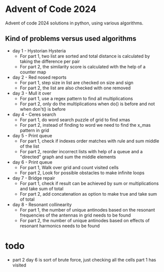 # Advent of Code 2024

Advent of code 2024 solutions in python, using various algorithms.

## Kind of problems versus used algorithms

- day 1 - Hystorian Hysteria
    - For part 1, two list are sorted and total distance is calculated by taking the difference per pair
    - For part 2, the similarity score is calculated with the help of a counter map
- day 2 - Red nosed reports
    - For part 1, step size in list are checked on size and sign
    - For part 2, the list are also checked with one removed
- day 3 - Mull it over
    - For part 1, use a regex pattern to find all multiplications
    - For part 2, only do the multiplications when do() is before and not when don't() is before
- day 4 - Ceres search
    - For part 1, do word search puzzle of grid to find xmas
    - For part 2, instead of finding to word we need to find the x_mas pattern in grid
- day 5 - Print queue
    - For part 1, check if indexes order matches with rule and sum middle of the list
    - For part 2, reorder incorrect lists with help of a queue and a "directed" graph and sum the middle elements
- day 6 - Print queue
    - For part 1, Walk over grid and count visited cells
    - For part 2, Look for possible obstacles to make infinite loops
- day 7 - Bridge repair
    - For part 1, check if result can be achieved by sum or multiplications and take sum of total
    - For part 2, add concatenation as option to make true and take sum of total
- day 8 - Resonant collinearity
    - For part 1, the number of unique antinodes based on the resonant frequencies of the antennas in grid needs to be found
    - For part 2, the number of unique antinodes based on effects of resonant harmonics needs to be found

# todo

- part 2 day 6 is sort of brute force, just checking all the cells part 1 has visited